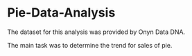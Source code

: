 # Pie-Data-Analysis

The dataset for this analysis was provided by Onyn Data DNA. 

The main task was to determine the trend for sales of pie.
